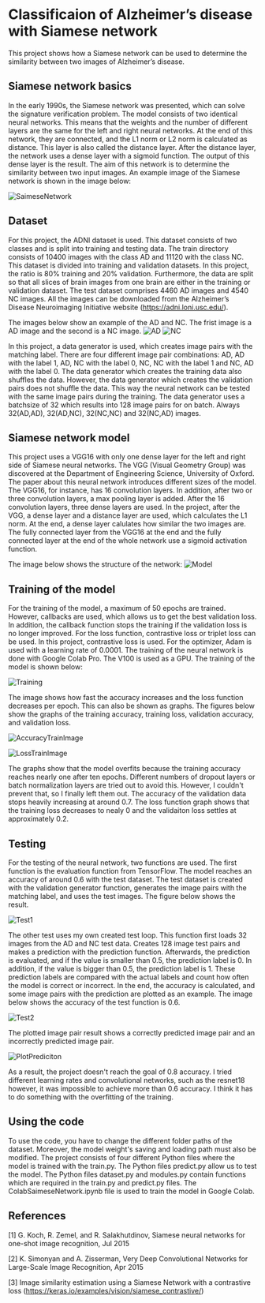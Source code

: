# Classificaion of Alzheimer’s disease with Siamese network

This project shows how a Siamese network can be used to determine the similarity between two images of Alzheimer’s disease. 

## Siamese network basics

In the early 1990s, the Siamese network was presented, which can solve the signature verification problem. The model consists of two identical neural networks. This means that the weights and the number of different layers are the same for the left and right neural networks. At the end of this network, they are connected, and the L1 norm or L2 norm is calculated as distance. This layer is also called the distance layer. After the distance layer, the network uses a dense layer with a sigmoid function. The output of this dense layer is the result. The aim of this network is to determine the similarity between two input images.
An example image of the Siamese network is shown in the image below:

![SaimeseNetwork](https://github.com/UQpfister/PatternAnalysis-2023/blob/topic-recognition/recognition/DanielPfisterSiameseNetwork/Images/SaimeseNetwork.PNG)


## Dataset

For this project, the ADNI dataset is used. This dataset consists of two classes and is split into training and testing data. The train directory consists of 10400 images with the class AD and 11120 with the class NC. This dataset is divided into training and validation datasets. In this project, the ratio is 80% training and 20% validation. Furthermore, the data are split so that all slices of brain images from one brain are either in the training or validation dataset. The test dataset comprises 4460 AD images and 4540 NC images. All the images can be downloaded from the Alzheimer’s Disease Neuroimaging Initiative website (https://adni.loni.usc.edu/).


The images below show an example of the AD and NC. The frist image is a AD image and the second is a NC image.
![AD](https://github.com/UQpfister/PatternAnalysis-2023/blob/topic-recognition/recognition/DanielPfisterSiameseNetwork/Images/AD.jpeg)
![NC](https://github.com/UQpfister/PatternAnalysis-2023/blob/topic-recognition/recognition/DanielPfisterSiameseNetwork/Images/NC.jpeg)

In this project, a data generator is used, which creates image pairs with the matching label. There are four different image pair combinations: AD, AD with the label 1, AD, NC with the label 0, NC, NC with the label 1 and NC, AD with the label 0. The data generator which creates the training data also shuffles the data. However, the data generator which creates the validation pairs does not shuffle the data. This way the neural network can be tested with the same image pairs during the training. The data generator uses a batchsize of 32 which results into 128 image pairs for on batch. Always 32(AD,AD), 32(AD,NC), 32(NC,NC) and 32(NC,AD) images.


## Siamese network model

This project uses a VGG16 with only one dense layer for the left and right side of Siamese neural networks. The VGG (Visual Geometry Group) was discovered at the Department of Engineering Science, University of Oxford. The paper about this neural network introduces different sizes of the model. The VGG16, for instance, has 16 convolution layers. In addition, after two or three convolution layers, a max pooling layer is added. After the 16 convolution layers, three dense layers are used. 
In the project, after the VGG, a dense layer and a distance layer are used, which calculates the L1 norm. At the end, a dense layer calulates how similar the two images are. The fully connected layer from the VGG16 at the end and the fully connected layer at the end of the whole network use a sigmoid activation function.

The image below shows the structure of the network:
![Model](https://github.com/UQpfister/PatternAnalysis-2023/blob/topic-recognition/recognition/DanielPfisterSiameseNetwork/Images/Model.PNG)


## Training of the model

For the training of the model, a maximum of 50 epochs are trained. However, callbacks are used, which allows us to get the best validation loss. In addition, the callback function stops the training if the validation loss is no longer improved. For the loss function, contrastive loss or triplet loss can be used. In this project, contrastive loss is used. For the optimizer, Adam is used with a learning rate of 0.0001. The training of the neural network is done with Google Colab Pro. The V100 is used as a GPU.
The training of the model is shown below:

![Training](https://github.com/UQpfister/PatternAnalysis-2023/blob/topic-recognition/recognition/DanielPfisterSiameseNetwork/Images/Training.PNG)

The image shows how fast the accuracy increases and the loss function decreases per epoch. This can also be shown as graphs. The figures below show the graphs of the training accuracy, training loss, validation accuracy, and validation loss.

![AccuracyTrainImage](https://github.com/UQpfister/PatternAnalysis-2023/blob/topic-recognition/recognition/DanielPfisterSiameseNetwork/Images/AccuracyTrainImage.png)

![LossTrainImage](https://github.com/UQpfister/PatternAnalysis-2023/blob/topic-recognition/recognition/DanielPfisterSiameseNetwork/Images/LossTrainImage.png)

The graphs show that the model overfits because the training accuracy reaches nearly one after ten epochs. Different numbers of dropout layers or batch normalization layers are tried out to avoid this. However, I couldn't prevent that, so I finally left them out.
The accuracy of the validation data stops heavily increasing at around 0.7. The loss function graph shows that the training loss decreases to nealy 0 and the validaiton loss settles at approximately 0.2.

## Testing

For the testing of the neural network, two functions are used. The first function is the evaluation function from TensorFlow. The model reaches an accuracy of around 0.6 with the test dataset. The test dataset is created with the validation generator function, generates the image pairs with the matching label, and uses the test images.
The figure below shows the result.

![Test1](https://github.com/UQpfister/PatternAnalysis-2023/blob/topic-recognition/recognition/DanielPfisterSiameseNetwork/Images/Test1.PNG)

The other test uses my own created test loop. This function first loads 32 images from the AD and NC test data. Creates 128 image test pairs and makes a prediction with the prediction function. Afterwards, the prediction is evaluated, and if the value is smaller than 0.5, the prediction label is 0. In addition, if the value is bigger than 0.5, the prediction label is 1. These prediction labels are compared with the actual labels and count how often the model is correct or incorrect. In the end, the accuracy is calculated, and some image pairs with the prediction are plotted as an example. The image below shows the accuracy of the test function is 0.6.

![Test2](https://github.com/UQpfister/PatternAnalysis-2023/blob/topic-recognition/recognition/DanielPfisterSiameseNetwork/Images/Test2.PNG)

The plotted image pair result shows a correctly predicted image pair and an incorrectly predicted image pair.

![PlotPrediciton](https://github.com/UQpfister/PatternAnalysis-2023/blob/topic-recognition/recognition/DanielPfisterSiameseNetwork/Images/PlotPrediciton.PNG)

As a result, the project doesn't reach the goal of 0.8 accuracy. I tried different learning rates and convolutional networks, such as the resnet18 however, it was impossible to achieve more than 0.6 accuracy. I think it has to do something with the overfitting of the training.


## Using the code

To use the code, you have to change the different folder paths of the dataset. Moreover, the model weight's saving and loading path must also be modified. The project consists of four different Python files where the model is trained with the train.py. The Python files predict.py allow us to test the model. The Python files dataset.py and modules.py contain functions which are required in the train.py and predict.py files. The ColabSaimeseNetwork.ipynb file is used to train the model in Google Colab.

## References
[1] G. Koch, R. Zemel, and R. Salakhutdinov, Siamese neural networks for one-shot image recognition, Jul 2015

[2] K. Simonyan and A. Zisserman, Very Deep Convolutional Networks for Large-Scale Image Recognition, Apr 2015

[3] Image similarity estimation using a Siamese Network with a contrastive loss (https://keras.io/examples/vision/siamese_contrastive/)
